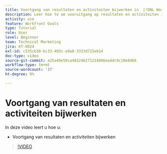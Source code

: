 ```yaml
---
title: Voortgang van resultaten en activiteiten bijwerken in  [!DNL Workfront Goals]
description: Leer hoe te om vooruitgang op resultaten en activiteiten in  [!DNL Workfront Goals] bij te werken.
activity: use
feature: Workfront Goals
type: Tutorial
role: User
level: Beginner
team: Technical Marketing
jira: KT-8924
exl-id: c535cb38-bc33-403c-a9a0-3333d715eb14
doc-type: video
source-git-commit: a25a49e59ca483246271214886ea4dc9c10e8d66
workflow-type: tm+mt
source-wordcount: '37'
ht-degree: 0%

---
```


# Voortgang van resultaten en activiteiten bijwerken

In deze video leert u hoe u:

* Voortgang van resultaten en activiteiten bijwerken

>[!VIDEO](https://video.tv.adobe.com/v/335196/?quality=12&learn=on)
